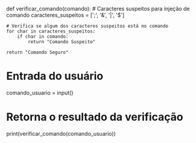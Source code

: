 def verificar_comando(comando):
    # Caracteres suspeitos para injeção de comando
    caracteres_suspeitos = [';', '&', '|', '$']
    
    # Verifica se algum dos caracteres suspeitos está no comando
    for char in caracteres_suspeitos:
        if char in comando:
            return "Comando Suspeito"
    
    return "Comando Seguro"

# Entrada do usuário
comando_usuario = input()

# Retorna o resultado da verificação
print(verificar_comando(comando_usuario))
